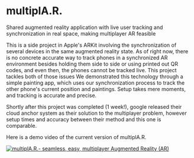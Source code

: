 # multiplA.R.
Shared augmented reality application with live user tracking and synchronization in real space, making multiplayer AR feasible

This is a side project in Apple's ARKit involving the synchronization of several devices in the same augmented reality state. 
As of right now, there is no concrete accurate way to track phones in a synchronized AR environment besides holding them side to side or using printed out QR codes, and even then, the phones cannot be tracked live. This project tackles both of those issues
We demonstrated this technology through a simple painting app, which uses our synchronization process to track the other phone's current position and paintings. Setup takes mere moments, and tracking is accurate and precise.

Shortly after this project was completed (1 week!), google released their cloud anchor system as their solution to the multiplayer problem, however setup times and accuracy between their method and this one is comparable.

Here is a demo video of the current version of multiplA.R.

[![multiplA.R.- seamless, easy, multiplayer Augmented Reality (AR)](https://i.ytimg.com/vi/Kh2ZaAuBb9U/hqdefault.jpg)](https://www.youtube.com/watch?v=Kh2ZaAuBb9U "multiplA.R.- seamless, easy, multiplayer Augmented Reality (AR)")
